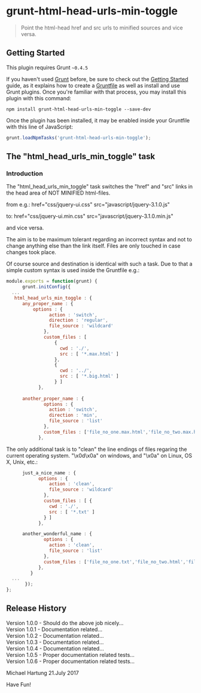 # grunt-html-head-urls-min-toggle

> Point the html-head href and src urls to minified sources and vice versa.

## Getting Started
This plugin requires Grunt `~0.4.5`

If you haven't used [Grunt](http://gruntjs.com/) before, be sure to check out the [Getting Started](http://gruntjs.com/getting-started) guide, as it explains how to create a [Gruntfile](http://gruntjs.com/sample-gruntfile) as well as install and use Grunt plugins. Once you're familiar with that process, you may install this plugin with this command:

```shell
npm install grunt-html-head-urls-min-toggle --save-dev
```

Once the plugin has been installed, it may be enabled inside your Gruntfile with this line of JavaScript:

```js
grunt.loadNpmTasks('grunt-html-head-urls-min-toggle');
```

## The "html_head_urls_min_toggle" task

### Introduction
The "html_head_urls_min_toggle" task switches the "href" and "src" links in the head area of NOT MINIFIED html-files. 

from e.g.: href="css/jquery-ui.css"
           src="javascript/jquery-3.1.0.js"

to:        href="css/jquery-ui.min.css"
           src="javascript/jquery-3.1.0.min.js"

and vice versa.

The aim is to be maximum tolerant regarding an incorrect syntax and not to change anything else than the link itself.
Files are only touched in case changes took place.

Of course source and destination is identical with such a task.
Due to that a simple custom syntax is used inside the Gruntfile e.g.:
```js
module.exports = function(grunt) {
      grunt.initConfig({
  ...
   html_head_urls_min_toggle : {
      any_proper_name : {
	      options : {
	            action : 'switch',
	            direction : 'regular',
	            file_source : 'wildcard'
	          },
	          custom_files : [
	              {
	                cwd : './',
	                src : [ '*.max.html' ]
	              },
	              {
	                cwd : '../',
	                src : [ '*.big.html' ]
	              } ]
	        },
	        
      another_proper_name : {
	          options : {
	            action : 'switch',
	            direction : 'min',
	            file_source : 'list'
	          },
	          custom_files : ['file_no_one.max.html','file_no_two.max.html','file_no_three.max.html']
	        },
```

The only additional task is to "clean" the line endings of files regaring the current operating system.
"\x0d\x0a" on windows, and "\x0a" on Linux, OS X, Unix, etc.:

```js	        
      just_a_nice_name : {
	        options : {
	            action : 'clean',
	            file_source : 'wildcard'
	          },
	          custom_files : [ {
	            cwd : './',
	            src : [ '*.txt' ]
	          } ]
	        },    

      another_wonderful_name : {
	          options : {
	            action : 'clean',
	            file_source : 'list'
	          },
	          custom_files : ['file_no_one.txt','file_no_two.html','file_no_three.txt']
	        },
	     }
  ...
       });
};    
```

## Release History
Version 1.0.0 - Should do the above job nicely...<br>
Version 1.0.1 - Documentation related...<br>
Version 1.0.2 - Documentation related...<br>
Version 1.0.3 - Documentation related...<br>
Version 1.0.4 - Documentation related...<br>
Version 1.0.5 - Proper documentation related tests...<br>
Version 1.0.6 - Proper documentation related tests...<br>

Michael Hartung
21.July 2017
 
Have Fun! 
